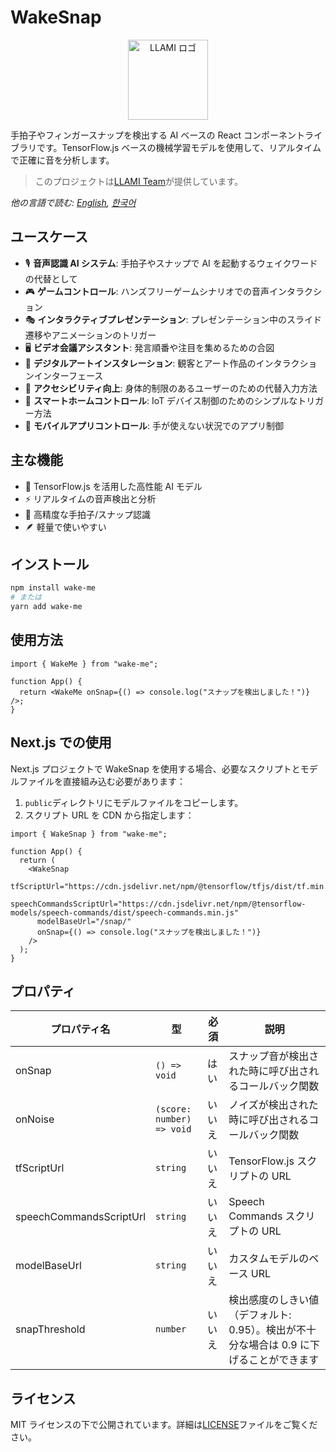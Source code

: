 # WakeSnap

<p align="center">
  <img src="https://static.llami.net/image/llami-logo.webp" width="128" alt="LLAMI ロゴ">
</p>

手拍子やフィンガースナップを検出する AI ベースの React コンポーネントライブラリです。TensorFlow.js ベースの機械学習モデルを使用して、リアルタイムで正確に音を分析します。

> このプロジェクトは[LLAMI Team](https://llami.net)が提供しています。

_他の言語で読む: [English](README.md), [한국어](README.ko.md)_

## ユースケース

- 🎙️ **音声認識 AI システム**: 手拍子やスナップで AI を起動するウェイクワードの代替として
- 🎮 **ゲームコントロール**: ハンズフリーゲームシナリオでの音声インタラクション
- 🎭 **インタラクティブプレゼンテーション**: プレゼンテーション中のスライド遷移やアニメーションのトリガー
- 🖥️ **ビデオ会議アシスタント**: 発言順番や注目を集めるための合図
- 🎨 **デジタルアートインスタレーション**: 観客とアート作品のインタラクションインターフェース
- 👥 **アクセシビリティ向上**: 身体的制限のあるユーザーのための代替入力方法
- 🤖 **スマートホームコントロール**: IoT デバイス制御のためのシンプルなトリガー方法
- 📱 **モバイルアプリコントロール**: 手が使えない状況でのアプリ制御

## 主な機能

- 🤖 TensorFlow.js を活用した高性能 AI モデル
- ⚡ リアルタイムの音声検出と分析
- 🎯 高精度な手拍子/スナップ認識
- 🪶 軽量で使いやすい

## インストール

```bash
npm install wake-me
# または
yarn add wake-me
```

## 使用方法

```tsx
import { WakeMe } from "wake-me";

function App() {
  return <WakeMe onSnap={() => console.log("スナップを検出しました！")} />;
}
```

## Next.js での使用

Next.js プロジェクトで WakeSnap を使用する場合、必要なスクリプトとモデルファイルを直接組み込む必要があります：

1. `public`ディレクトリにモデルファイルをコピーします。
2. スクリプト URL を CDN から指定します：

```tsx
import { WakeSnap } from "wake-me";

function App() {
  return (
    <WakeSnap
      tfScriptUrl="https://cdn.jsdelivr.net/npm/@tensorflow/tfjs/dist/tf.min.js"
      speechCommandsScriptUrl="https://cdn.jsdelivr.net/npm/@tensorflow-models/speech-commands/dist/speech-commands.min.js"
      modelBaseUrl="/snap/"
      onSnap={() => console.log("スナップを検出しました！")}
    />
  );
}
```

## プロパティ

| プロパティ名            | 型                        | 必須   | 説明                                                                                    |
| ----------------------- | ------------------------- | ------ | --------------------------------------------------------------------------------------- |
| onSnap                  | `() => void`              | はい   | スナップ音が検出された時に呼び出されるコールバック関数                                  |
| onNoise                 | `(score: number) => void` | いいえ | ノイズが検出された時に呼び出されるコールバック関数                                      |
| tfScriptUrl             | `string`                  | いいえ | TensorFlow.js スクリプトの URL                                                          |
| speechCommandsScriptUrl | `string`                  | いいえ | Speech Commands スクリプトの URL                                                        |
| modelBaseUrl            | `string`                  | いいえ | カスタムモデルのベース URL                                                              |
| snapThreshold           | `number`                  | いいえ | 検出感度のしきい値（デフォルト: 0.95）。検出が不十分な場合は 0.9 に下げることができます |

## ライセンス

MIT ライセンスの下で公開されています。詳細は[LICENSE](LICENSE)ファイルをご覧ください。
